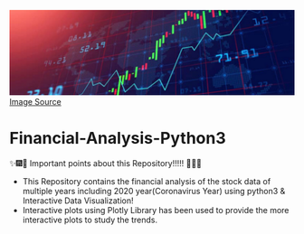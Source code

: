 ![](Images/FA.jpeg)
[Image Source](https://www.google.com/url?sa=i&url=https%3A%2F%2Fmedium.com%2Fanalytics-vidhya%2Fpython-for-financial-analysis-series-python-tools-day-6-91eb5ce20f78&psig=AOvVaw3vS5u1TphgFJ6eqLAXOi9z&ust=1603641576427000&source=images&cd=vfe&ved=0CAIQjRxqFwoTCOj3uNHMzewCFQAAAAAdAAAAABAD)
# Financial-Analysis-Python3
:sparkles::fireworks::tada: Important points about this Repository!!!!! :tada::fireworks::sparkles:

* This Repository contains the financial analysis of the stock data of multiple years including 2020 year(Coronavirus Year) using python3 & Interactive Data Visualization!
* Interactive plots using Plotly Library has been used to provide the more interactive plots to study the trends.

